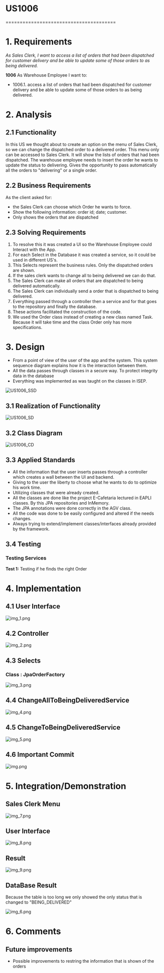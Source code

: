 # US1006
=======================================

# 1. Requirements

*As Sales Clerk, I want to access a list of orders that had been dispatched for customer delivery and be able to update some of those orders to as being delivered.*

**1006** As Warehouse Employee I want to:

 - 1006.1. access a list of orders that had been dispatched for customer delivery and be able to update some of those orders to as being delivered.
 
# 2. Analysis

## 2.1 Functionality

In this US we thought about to create an option on the menu of Sales Clerk,
so we can change the dispatched order to a delivered order.
This menu only can be accessed to Sales Clerk.
It will show the lists of orders that had been dispatched.
The warehouse employee needs to insert the order he wants to update the status to delivering.
Gives the opportunity to pass automatically all the orders to "delivering" or a single order.

## 2.2 Business Requirements
As the client asked for:
 - the Sales Clerk can choose which Order he wants to force.
 - Show the following information: order id; date; customer.
 - Only shows the orders that are dispatched


## 2.3 Solving Requirements

1. To resolve this it was created a UI so the Warehouse Employee could Interact with the App.
2. For each Select in the Database it was created a service, so it could be used in different US's.
3. This Selects represent the business rules. Only the dispatched orders are shown.
4. If the sales clerk wants to change all to being delivered we can do that.
5. The Sales Clerk can make all orders that are dispatched to being delivered automatically.
6. The Sales Clerk can individually send a order that is dispatched to being delivered.
7. Everything passed through a controller then a service and for that goes to the repository and finally the database.
8. These actions facilitated the construction of the code.
9. We used the Order class instead of creating a new class named Task. Because it will take time and the class Order only
   has more specifications.

# 3. Design

- From a point of view of the user of the app and the system. 
This system sequence diagram explains how it is the interaction between them.
- All the data passes through classes in a secure way. To protect integrity data in the database
- Everything was implemented as was taught on the classes in ISEP.

![US1006_SSD](US1006_SSD.svg)

## 3.1 Realization of Functionality

![US1006_SD](US1006_SD.svg)


## 3.2 Class Diagram

![US1006_CD](US1006_CD.svg)


## 3.3 Applied Standards


- All the information that the user inserts passes through a controller which creates a wall between the UI and backend.
- Giving to the user the liberty to choose what he wants to do to optimize his work time.
- Utilizing classes that were already created.
- All the classes are done like the project E-Cafetaria lectured in EAPLI classes.
  By this JPA repositories and InMemory.
- The JPA annotations were done correctly in the AGV class.
- All the code was done to be easily configured and altered if the needs changes.
- Always trying to extend/implement classes/interfaces already provided by the framework.

## 3.4 Testing

### Testing Services

**Test 1:** Testing if he finds the right Order 

# 4. Implementation

## 4.1 User Interface

![img_1.png](img_1.png)

## 4.2 Controller 

![img_2.png](img_2.png)

## 4.3 Selects

### Class : JpaOrderFactory
![img_3.png](img_3.png)

## 4.4 ChangeAllToBeingDeliveredService

![img_4.png](img_4.png)

## 4.5 ChangeToBeingDeliveredService

![img_5.png](img_5.png)

## 4.6 Important Commit
![img.png](img.png)

# 5. Integration/Demonstration

## Sales Clerk Menu
![img_7.png](img_7.png)

## User Interface
![img_8.png](img_8.png)

## Result

![img_9.png](img_9.png)

## DataBase Result

Because the table is too long we only showed the only status that is changed to "BEING_DELIVERED"

![img_6.png](img_6.png)

# 6. Comments
## Future improvements
- Possible improvements to restring the information that is shown of the orders
